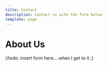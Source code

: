 ```yaml
---
title: Contact
description: Contact us with the form below
template: page
---
```


# About Us

//todo: insert form here....when I get to it ;)
